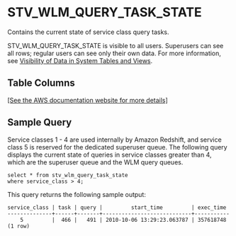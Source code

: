 # STV\_WLM\_QUERY\_TASK\_STATE<a name="r_STV_WLM_QUERY_TASK_STATE"></a>

Contains the current state of service class query tasks\. 

STV\_WLM\_QUERY\_TASK\_STATE is visible to all users\. Superusers can see all rows; regular users can see only their own data\. For more information, see [Visibility of Data in System Tables and Views](c_visibility-of-data.md)\.

## Table Columns<a name="r_STV_WLM_QUERY_TASK_STATE-table-columns"></a>

[\[See the AWS documentation website for more details\]](http://docs.aws.amazon.com/redshift/latest/dg/r_STV_WLM_QUERY_TASK_STATE.html)

## Sample Query<a name="r_STV_WLM_QUERY_TASK_STATE-sample-query"></a>

Service classes 1 \- 4 are used internally by Amazon Redshift, and service class 5 is reserved for the dedicated superuser queue\. The following query displays the current state of queries in service classes greater than 4, which are the superuser queue and the WLM query queues\. 

```
select * from stv_wlm_query_task_state
where service_class > 4;
```

This query returns the following sample output: 

```
service_class | task | query |         start_time         | exec_time
--------------+------+-------+----------------------------+-----------
    5         |  466 |   491 | 2010-10-06 13:29:23.063787 | 357618748
(1 row)
```